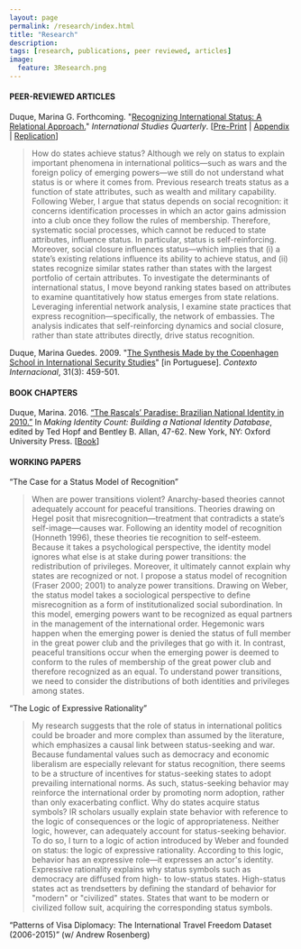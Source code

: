 ```yaml
---
layout: page
permalink: /research/index.html
title: "Research"
description:
tags: [research, publications, peer reviewed, articles]
image:
  feature: 3Research.png
---
```


#### PEER-REVIEWED ARTICLES

Duque, Marina G. Forthcoming. "<a href="https://doi.org/10.1093/isq/sqy001" target="_blank">Recognizing International Status: A Relational Approach.</a>" _International Studies Quarterly_. [<a href="../pdf/DuqueRecognizingStatus.pdf" target="_blank">Pre-Print</a> \| <a href="../pdf/DuqueOnlineAppendix.pdf" target="_blank">Appendix</a> \| <a href="https://doi.org/10.7910/DVN/4K7SQC" target="_blank">Replication</a>]

> How do states achieve status? Although we rely on status to explain important phenomena in international politics—such as wars and the foreign policy of emerging powers—we still do not understand what status is or where it comes from. Previous research treats status as a function of state attributes, such as wealth and military capability. Following Weber, I argue that status depends on social recognition: it concerns identification processes in which an actor gains admission into a club once they follow the rules of membership. Therefore, systematic social processes, which cannot be reduced to state attributes, influence status. In particular, status is self-reinforcing. Moreover, social closure influences status—which implies that (i) a state’s existing relations influence its ability to achieve status, and (ii) states recognize similar states rather than states with the largest portfolio of certain attributes. To investigate the determinants of international status, I move beyond ranking states based on attributes to examine quantitatively how status emerges from state relations. Leveraging inferential network analysis, I examine state practices that express recognition—specifically, the network of embassies. The analysis indicates that self-reinforcing dynamics and social closure, rather than state attributes directly, drive status recognition.

Duque, Marina Guedes. 2009. "<a href="http://www.scielo.br/pdf/cint/v31n3/v31n3a03.pdf" target="_blank">The Synthesis Made by the Copenhagen School in International Security Studies</a>" [in Portuguese]. _Contexto Internacional_, 31(3): 459-501.


#### BOOK CHAPTERS

Duque, Marina. 2016. <a href="../pdf/Brazil_2010.pdf" target="_blank">“The Rascals’ Paradise: Brazilian National Identity in 2010.”</a> In _Making Identity Count: Building a National Identity Database_, edited by Ted Hopf and Bentley B. Allan, 47-62. New York, NY: Oxford University Press. [<a href="https://global.oup.com/academic/product/making-identity-count-9780190255473?cc=us&lang=en&" target="_blank">Book</a>]


#### WORKING PAPERS

“The Case for a Status Model of Recognition”

> When are power transitions violent? Anarchy-based theories cannot adequately account for peaceful transitions. Theories drawing on Hegel posit that misrecognition—treatment that contradicts a state’s self-image—causes war. Following an identity model of recognition (Honneth 1996), these theories tie recognition to self-esteem. Because it takes a psychological perspective, the identity model ignores what else is at stake during power transitions: the redistribution of privileges. Moreover, it ultimately cannot explain why states are recognized or not. I propose a status model of recognition (Fraser 2000; 2001) to analyze power transitions. Drawing on Weber, the status model takes a sociological perspective to define misrecognition as a form of institutionalized social subordination. In this model, emerging powers want to be recognized as equal partners in the management of the international order. Hegemonic wars happen when the emerging power is denied the status of full member in the great power club and the privileges that go with it. In contrast, peaceful transitions occur when the emerging power is deemed to conform to the rules of membership of the great power club and therefore recognized as an equal. To understand power transitions, we need to consider the distributions of both identities and privileges among states.

“The Logic of Expressive Rationality”

> My research suggests that the role of status in international politics could be broader and more complex than assumed by the literature, which emphasizes a causal link between status-seeking and war. Because fundamental values such as democracy and economic liberalism are especially relevant for status recognition, there seems to be a structure of incentives for status-seeking states to adopt prevailing international norms. As such, status-seeking behavior may reinforce the international order by promoting norm adoption, rather than only exacerbating conflict. Why do states acquire status symbols? IR scholars usually explain state behavior with reference to the logic of consequences or the logic of appropriateness. Neither logic, however, can adequately account for status-seeking behavior. To do so, I turn to a logic of action introduced by Weber and founded on status: the logic of expressive rationality. According to this logic, behavior has an expressive role—it expresses an actor's identity. Expressive rationality explains why status symbols such as democracy are diffused from high- to low-status states. High-status states act as trendsetters by defining the standard of behavior for "modern" or "civilized" states. States that want to be modern or civilized follow suit, acquiring the corresponding status symbols.

“Patterns of Visa Diplomacy: The International Travel Freedom Dataset (2006-2015)” (w/ Andrew Rosenberg)
